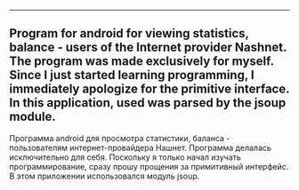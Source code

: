 --------
Program for android  for viewing statistics, balance - users of the Internet provider Nashnet.
The program was made exclusively for myself. Since I just started learning programming, I immediately apologize for the primitive interface. 
In this application, used was parsed by the jsoup module.
--------
Программа  android для  просмотра статистики, баланса - пользователям интернет-провайдера Нашнет. Программа делалась исключительно для себя. Поскольку я только начал изучать программирование, сразу прошу прощения за примитивный интерфейс. В этом приложении использовался модуль  jsoup.
